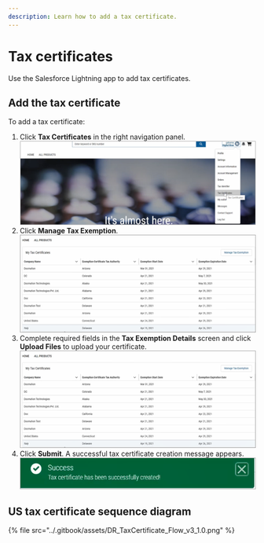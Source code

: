 ```yaml
---
description: Learn how to add a tax certificate.
---
```


# Tax certificates

Use the Salesforce Lightning app to add tax certificates.&#x20;

## Add the tax certificate

To add a tax certificate:

1. Click **Tax Certificates** in the right navigation panel.\
   &#x20;![](<../.gitbook/assets/Tax Certificates.PNG>)&#x20;
2. Click **Manage Tax Exemption**.\
   &#x20;![](<../.gitbook/assets/Manage Tax Exemption.PNG>)&#x20;
3. Complete required fields in the **Tax Exemption Details** screen and click **Upload Files** to upload your certificate.\
   &#x20;![](<../.gitbook/assets/Manage Tax Exemption (1).PNG>)&#x20;
4. Click **Submit**. A successful tax certificate creation message appears. \
   ![](<../.gitbook/assets/Successful tax certificate creation.PNG>)&#x20;

## US tax certificate sequence diagram

{% file src="../.gitbook/assets/DR_TaxCertificate_Flow_v3_1.0.png" %}

